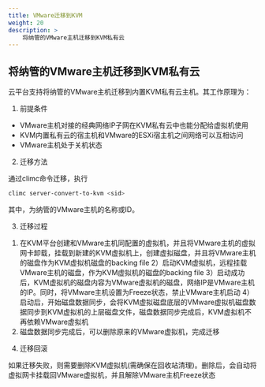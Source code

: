 ```yaml
---
title: VMware迁移到KVM
weight: 20
description: >
    将纳管的VMware主机迁移到KVM私有云
---
```


## 将纳管的VMware主机迁移到KVM私有云

云平台支持将纳管的VMware主机迁移到内置KVM私有云主机。其工作原理为：

1. 前提条件

* VMware主机对接的经典网络IP子网在KVM私有云中也能分配给虚拟机使用
* KVM内置私有云的宿主机和VMware的ESXi宿主机之间网络可以互相访问
* VMware主机处于关机状态

2. 迁移方法

通过climc命令迁移，执行

```bash
climc server-convert-to-kvm <sid>
```

其中，<sid>为纳管的VMware主机的名称或ID。

3. 迁移过程

1) 在KVM平台创建和VMware主机同配置的虚拟机，并且将VMware主机的虚拟网卡卸载，挂载到新建的KVM虚拟机上，创建虚拟磁盘，并且将VMware主机的磁盘作为KVM虚拟机磁盘的backing file
2）启动KVM虚拟机，远程挂载VMware主机的磁盘，作为KVM虚拟机的磁盘的backing file
3）启动成功后，KVM虚拟机的磁盘内容为VMware虚拟机的磁盘，网络IP是VMware主机的IP。同时，将VMware主机设置为Freeze状态，禁止VMware主机启动
4）启动后，开始磁盘数据同步，会将KVM虚拟磁盘底层的VMware虚拟机磁盘数据同步到KVM虚拟机的上层磁盘文件，磁盘数据同步完成后，KVM虚拟机不再依赖VMware虚拟机
5) 磁盘数据同步完成后，可以删除原来的VMware虚拟机，完成迁移

4. 迁移回滚

如果迁移失败，则需要删除KVM虚拟机(需确保在回收站清理)。删除后，会自动将虚拟网卡挂载回VMware虚拟机，并且解除VMware主机Freeze状态

